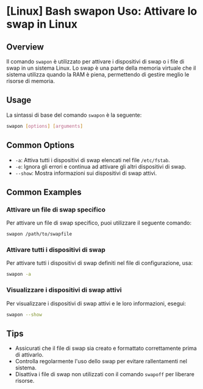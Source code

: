 # [Linux] Bash swapon Uso: Attivare lo swap in Linux

## Overview
Il comando `swapon` è utilizzato per attivare i dispositivi di swap o i file di swap in un sistema Linux. Lo swap è una parte della memoria virtuale che il sistema utilizza quando la RAM è piena, permettendo di gestire meglio le risorse di memoria.

## Usage
La sintassi di base del comando `swapon` è la seguente:

```bash
swapon [options] [arguments]
```

## Common Options
- `-a`: Attiva tutti i dispositivi di swap elencati nel file `/etc/fstab`.
- `-e`: Ignora gli errori e continua ad attivare gli altri dispositivi di swap.
- `--show`: Mostra informazioni sui dispositivi di swap attivi.

## Common Examples

### Attivare un file di swap specifico
Per attivare un file di swap specifico, puoi utilizzare il seguente comando:

```bash
swapon /path/to/swapfile
```

### Attivare tutti i dispositivi di swap
Per attivare tutti i dispositivi di swap definiti nel file di configurazione, usa:

```bash
swapon -a
```

### Visualizzare i dispositivi di swap attivi
Per visualizzare i dispositivi di swap attivi e le loro informazioni, esegui:

```bash
swapon --show
```

## Tips
- Assicurati che il file di swap sia creato e formattato correttamente prima di attivarlo.
- Controlla regolarmente l'uso dello swap per evitare rallentamenti nel sistema.
- Disattiva i file di swap non utilizzati con il comando `swapoff` per liberare risorse.